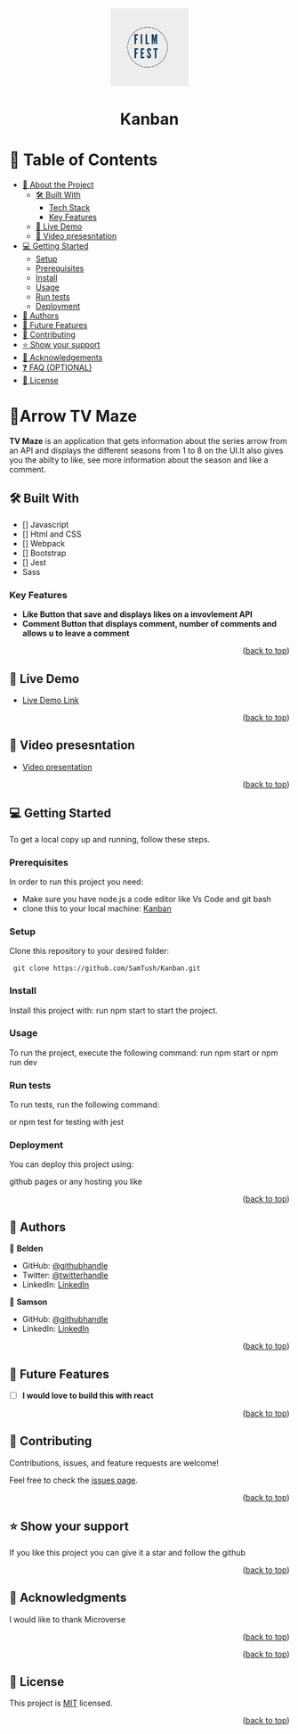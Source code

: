 <div align="center">
  <img src="src/assets/KANBAN.png" alt="logo" width="140"  height="auto" />
  <br/>

  <h1><b>Kanban</b></h1>

</div>

<a name="readme-top"></a>
# 📗 Table of Contents

- [📖 About the Project](#about-project)
  - [🛠 Built With](#built-with)
    - [Tech Stack](#tech-stack)
    - [Key Features](#key-features)
  - [🚀 Live Demo](#live-demo)
  - [🎥 Video presesntation](#video-demo)
- [💻 Getting Started](#getting-started)
  - [Setup](#setup)
  - [Prerequisites](#prerequisites)
  - [Install](#install)
  - [Usage](#usage)
  - [Run tests](#run-tests)
  - [Deployment](#triangular_flag_on_post-deployment)
- [👥 Authors](#authors)
- [🔭 Future Features](#future-features)
- [🤝 Contributing](#contributing)
- [⭐️ Show your support](#support)
- [🙏 Acknowledgements](#acknowledgements)
- [❓ FAQ (OPTIONAL)](#faq)
- [📝 License](#license)

<!-- PROJECT DESCRIPTION -->

# 📖Arrow TV Maze <a name="about-project"></a>

**TV Maze** is an application that gets information about the series arrow from an API and displays the different seasons from 1 to 8 on the UI.It also gives you the abilty to like, see more information about the season and like a comment.

## 🛠 Built With <a name="built-with"></a>

- [] Javascript
- [] Html and CSS
- [] Webpack
- [] Bootstrap
- [] Jest
- Sass 
### Key Features <a name="key-features"></a>

- **Like Button that save and displays likes on a invovlement API**
- **Comment Button that displays comment, number of comments and allows u to leave a comment**

<p align="right">(<a href="#readme-top">back to top</a>)</p>

## 🚀 Live Demo <a name="live-demo"></a>

- [Live Demo Link](https://samtush.github.io/Kanban/dist/)

<p align="right">(<a href="#readme-top">back to top</a>)</p>

## 🎥 Video presesntation <a name="video-demo"></a>

- [Video presentation](https://drive.google.com/file/d/1vPbaP8c8Qry-gfRiCFc3ix4Rb8oeQgne/view?usp=sharing)

<p align="right">(<a href="#readme-top">back to top</a>)</p>

<!-- GETTING STARTED -->

## 💻 Getting Started <a name="getting-started"></a>

To get a local copy up and running, follow these steps.
### Prerequisites

In order to run this project you need:
 
- Make sure you have node.js a code editor like Vs Code and git bash
- clone this to your local machine: [Kanban](https://github.com/SamTush/Kanban.git)
### Setup

Clone this repository to your desired folder:
```
 git clone https://github.com/SamTush/Kanban.git
 ```

### Install

Install this project with:
run npm start to start the project.
### Usage

To run the project, execute the following command:
 run npm start or npm run dev

### Run tests

To run tests, run the following command:

or npm test for testing with jest
### Deployment

You can deploy this project using:

github pages or any hosting you like

<p align="right">(<a href="#readme-top">back to top</a>)</p>

## 👥 Authors <a name="authors"></a>

👤 **Belden**

- GitHub: [@githubhandle](https://github.com/Munyabelden/)
- Twitter: [@twitterhandle](https://twitter.com/munyaradzi045)
- LinkedIn: [LinkedIn](https://www.linkedin.com/in/munyaradzi-mugauri-828a7b24a/)

👤 **Samson**

- GitHub: [@githubhandle](https://github.com/SamTush)
- LinkedIn: [LinkedIn](https://www.linkedin.com/in/samson-tush-4a7386216/)

<p align="right">(<a href="#readme-top">back to top</a>)</p>

## 🔭 Future Features <a name="future-features"></a>

- [ ] **I would love to build this with react**

<p align="right">(<a href="#readme-top">back to top</a>)</p>

## 🤝 Contributing <a name="contributing"></a>

Contributions, issues, and feature requests are welcome!

Feel free to check the [issues page](https://github.com/SamTush/Kanban/issues).

<p align="right">(<a href="#readme-top">back to top</a>)</p>

## ⭐️ Show your support <a name="support"></a>

If you like this project you can give it a star and follow the github

<p align="right">(<a href="#readme-top">back to top</a>)</p>

## 🙏 Acknowledgments <a name="acknowledgements"></a>

I would like to thank Microverse

<p align="right">(<a href="#readme-top">back to top</a>)</p>

<p align="right">(<a href="#readme-top">back to top</a>)</p>

## 📝 License <a name="license"></a>

This project is [MIT](https://github.com/SamTush/Kanban/blob/develop/LICENSE) licensed.

<p align="right">(<a href="#readme-top">back to top</a>)</p>
